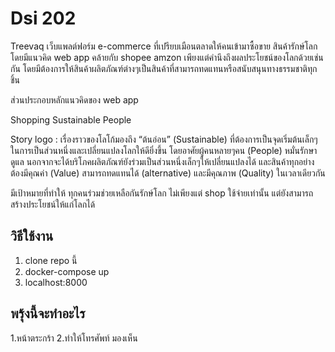 # Dsi 202
Treevaq เว็บแพลต์ฟอร์ม e-commerce ที่เปรียบเมือนตลาดให้คนเข้ามาซื้อขาย สินค้ารักษ์โลก โดยมีแนวคิด web app คล้ายกับ shopee amzon เพียงแต่คำนึงถึงผลประโยชน์ของโลกด้วยเช่นกัน โดยมีต้องการให้สินค้าผลิตภัณฑ์ต่างๆเป็นสินค้าที่สามารถทดแทนหรือสนับสนุนทางธรรมชาติทุกชิ้น 

ส่วนประกอบหลักแนวคิดของ web app

Shopping
Sustainable
People

Story logo : 
	เรื่องราวของโลโก้มองถึง “ต้นอ่อน” (Sustainable) ที่ต้องการเป็นจุดเริ่มต้นเล็กๆในการเป็นส่วนหนึ่งและเปลี่ยนแปลงโลกให้ดียิ่งขึ้น โดยอาศัยผู้คนหลายๆคน (People) หมั่นรักษาดูแล นอกจากจะได้บริโภคผลิตภัณฑ์ยังร่วมเป็นส่วนหนึ่งเล็กๆให้เปลี่ยนแปลงได้ และสินค้าทุกอย่างต้องมีคุณค่า (Value) สามารถทดแทนได้ (alternative) และมีคุณภาพ (Quality) ในเวลาเดียวกัน

มีเป้าหมายที่ทำให้ ทุกคนร่วมช่วยเหลือกันรักษ์โลก ไม่เพียงแต่ shop ใช้จ่ายเท่านั้น แต่ยังสามารถสร้างประโยชน์ให้แก่โลกได้

## วิธีใช้งาน
1. clone repo นี้
2. docker-compose up
3. localhost:8000

## พรุ้งนี้จะทำอะไร 
1.หน้าตระกร้า
2.ทำให้โทรศัพท์ มองเห็น



